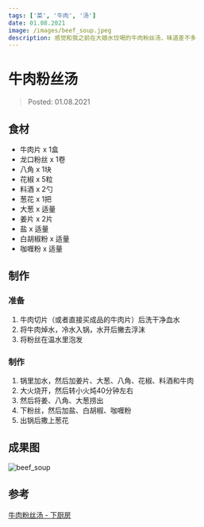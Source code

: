 ```yaml
---
tags: ['菜', '牛肉', '汤']
date: 01.08.2021
image: /images/beef_soup.jpeg
description: 感觉和我之前在大娘水饺喝的牛肉粉丝汤，味道差不多
---
```


# 牛肉粉丝汤

> Posted: 01.08.2021

<Tag />

## 食材

- 牛肉片 x 1盒
- 龙口粉丝 x 1卷
- 八角 x 1块
- 花椒 x 5粒
- 料酒 x 2勺
- 葱花 x 1把
- 大葱 x 适量
- 姜片 x 2片
- 盐 x 适量
- 白胡椒粉 x 适量
- 咖喱粉 x 适量

## 制作

### 准备

1. 牛肉切片（或者直接买成品的牛肉片）后洗干净血水
2. 将牛肉焯水，冷水入锅，水开后撇去浮沫
3. 将粉丝在温水里泡发

### 制作

1. 锅里加水，然后加姜片、大葱、八角、花椒、料酒和牛肉
2. 大火烧开，然后转小火炖40分钟左右
3. 然后将姜、八角、大葱捞出
4. 下粉丝，然后加盐、白胡椒、咖喱粉
5. 出锅后撒上葱花

## 成果图

![beef_soup](/images/beef_soup.jpeg)

## 参考

[牛肉粉丝汤 - 下厨房](https://www.xiachufang.com/recipe/1083560/)

<Disqus />